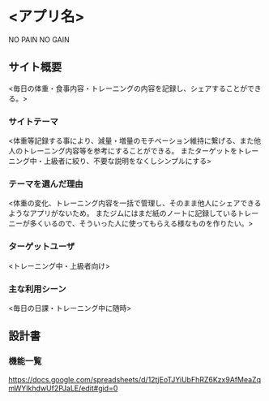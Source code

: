 # <アプリ名>
NO PAIN NO GAIN

## サイト概要
<毎日の体重・食事内容・トレーニングの内容を記録し、シェアすることができる。>

### サイトテーマ
<体重等記録する事により、減量・増量のモチベーション維持に繋げる、また他人のトレーニング内容等を参考にすることができる。
またターゲットをトレーニング中・上級者に絞り、不要な説明をなくしシンプルにする>

### テーマを選んだ理由
<体重の変化、トレーニング内容を一括で管理し、そのまま他人にシェアできるようなアプリがないため。
またジムにはまだ紙のノートに記録しているトレーニーが多くいるので、そういった人に使ってもらえる様なものを作りたい。>

### ターゲットユーザ
<トレーニング中・上級者向け>

### 主な利用シーン
<毎日の日課・トレーニング中に随時>

## 設計書

### 機能一覧
<https://docs.google.com/spreadsheets/d/12tjEoTJYiUbFhRZ6Kzx9AfMeaZqmWYIkhdwUf2PJaLE/edit#gid=0>


